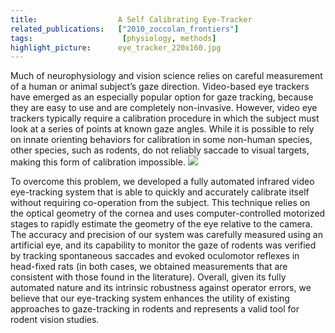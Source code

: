 ```yaml
---
title:                  A Self Calibrating Eye-Tracker
related_publications:   ["2010_zoccolan_frontiers"]
tags:                    [physiology, methods]
highlight_picture:      eye_tracker_220x160.jpg
---
```


Much of neurophysiology and vision science relies on careful measurement of a human or animal subject’s gaze direction. Video-based eye trackers have emerged as an especially popular option for gaze tracking, because they are easy to use and are completely non-invasive. However, video eye trackers typically require a calibration procedure in which the subject must look at a series of points at known gaze angles. While it is possible to rely on innate orienting behaviors for calibration in some non-human species, other species, such as rodents, do not reliably saccade to visual targets, making this form of calibration impossible. ![](/galleries/projects/eye_tracker_220x160.jpg)

To overcome this problem, we developed a fully automated infrared video eye-tracking system that is able to quickly and accurately calibrate itself without requiring co-operation from the subject. This technique relies on the optical geometry of the cornea and uses computer-controlled motorized stages to rapidly estimate the geometry of the eye relative to the camera. The accuracy and precision of our system was carefully measured using an artificial eye, and its capability to monitor the gaze of rodents was verified by tracking spontaneous saccades and evoked oculomotor reflexes in head-fixed rats (in both cases, we obtained measurements that are consistent with those found in the literature). Overall, given its fully automated nature and its intrinsic robustness against operator errors, we believe that our eye-tracking system enhances the utility of existing approaches to gaze-tracking in rodents and represents a valid tool for rodent vision studies.